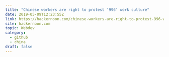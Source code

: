 ```yaml
---
title: "Chinese workers are right to protest ‘996’ work culture"
date: 2019-05-09T12:23:55Z
link: https://hackernoon.com/chinese-workers-are-right-to-protest-996-work-culture-9452d1f30f25?source=rss----3a8144eabfe3---4&utm_medium=RSS&utm_source=hune
site: hackernoon.com
topic: Webdev
category:
  - github
  - china
draft: false
---
```

